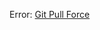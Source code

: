 Error: [Git Pull Force](https://stackoverflow.com/questions/1125968/how-do-i-force-git-pull-to-overwrite-local-files)
